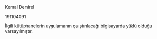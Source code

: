 Kemal Demirel

191104091

İlgili kütüphanelerin uygulamanın çalıştırılacağı bilgisayarda yüklü olduğu varsayılmıştır.